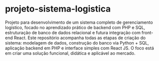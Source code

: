 # projeto-sistema-logistica
Projeto para desenvolvimento de um sistema completo de gerenciamento logístico, focado no aprendizado prático de backend com PHP e SQL, estruturação de banco de dados relacional e futura integração com front-end React. Este repositório acompanha todas as etapas de criação do sistema: modelagem de dados, construção do banco via Python + SQL, aplicação backend em PHP e interface simples com React JS. O foco está em criar uma solução funcional, didática e aplicável ao mercado.
